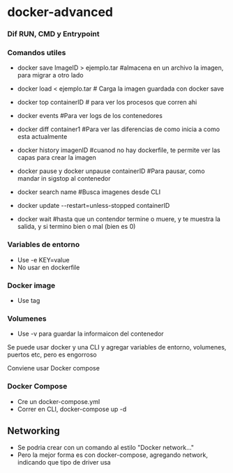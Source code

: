 # docker-advanced
### Dif RUN, CMD y Entrypoint

### Comandos utiles
- docker save ImageID > ejemplo.tar #almacena en un archivo la imagen, para migrar a otro lado  
- docker load < ejemplo.tar # Carga la imagen guardada con docker save

- docker top containerID # para ver los procesos que corren ahi

- docker events #Para ver logs de los contenedores

- docker diff container1 #Para ver las diferencias de como inicia a como esta actualmente

- docker history imagenID #cuanod no hay dockerfile, te permite ver las capas para crear la imagen

- docker pause y docker unpause containerID #Para pausar, como mandar in sigstop al contenedor

- docker search name #Busca imagenes desde CLI

- docker update --restart=unless-stopped containerID

- docker wait #hasta que un contendor termine o muere, y te muestra la salida, y si termino bien o mal (bien es 0)


### Variables de entorno
- Use -e KEY=value
- No usar en dockerfile

### Docker image
- Use tag

### Volumenes
- Use -v para guardar la informaicon del contenedor

Se puede usar docker y una CLI y agregar variables de entorno, volumenes, puertos etc, pero es engorroso

Conviene usar Docker compose

### Docker Compose
- Cre un docker-compose.yml
- Correr en CLI, docker-compose up -d

## Networking
- Se podria crear con un comando al estilo "Docker network..."
- Pero la mejor forma es con docker-compose, agregando network, indicando que tipo de driver usa